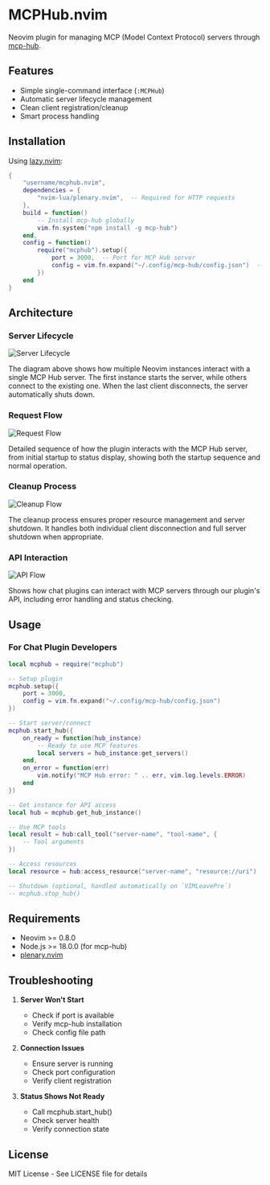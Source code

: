 # MCPHub.nvim

Neovim plugin for managing MCP (Model Context Protocol) servers through [mcp-hub](https://github.com/ravitemer/mcp-hub).

## Features

- Simple single-command interface (`:MCPHub`)
- Automatic server lifecycle management
- Clean client registration/cleanup
- Smart process handling

## Installation

Using [lazy.nvim](https://github.com/folke/lazy.nvim):

```lua
{
    "username/mcphub.nvim",
    dependencies = {
        "nvim-lua/plenary.nvim",  -- Required for HTTP requests
    },
    build = function()
        -- Install mcp-hub globally
        vim.fn.system("npm install -g mcp-hub")
    end,
    config = function()
        require("mcphub").setup({
            port = 3000,  -- Port for MCP Hub server
            config = vim.fn.expand("~/.config/mcp-hub/config.json")  -- Config file path
        })
    end
}
```

## Architecture

### Server Lifecycle

![Server Lifecycle](public/diagrams/server-lifecycle.png)

The diagram above shows how multiple Neovim instances interact with a single MCP Hub server. The first instance starts the server, while others connect to the existing one. When the last client disconnects, the server automatically shuts down.

### Request Flow

![Request Flow](public/diagrams/request-flow.png)

Detailed sequence of how the plugin interacts with the MCP Hub server, from initial startup to status display, showing both the startup sequence and normal operation.

### Cleanup Process

![Cleanup Flow](public/diagrams/cleanup-flow.png)

The cleanup process ensures proper resource management and server shutdown. It handles both individual client disconnection and full server shutdown when appropriate.

### API Interaction

![API Flow](public/diagrams/api-interaction.png)

Shows how chat plugins can interact with MCP servers through our plugin's API, including error handling and status checking.

## Usage

### For Chat Plugin Developers

```lua
local mcphub = require("mcphub")

-- Setup plugin
mcphub.setup({
    port = 3000,
    config = vim.fn.expand("~/.config/mcp-hub/config.json")
})

-- Start server/connect
mcphub.start_hub({
    on_ready = function(hub_instance)
        -- Ready to use MCP features
        local servers = hub_instance:get_servers()
    end,
    on_error = function(err)
        vim.notify("MCP Hub error: " .. err, vim.log.levels.ERROR)
    end
})

-- Get instance for API access
local hub = mcphub.get_hub_instance()

-- Use MCP tools
local result = hub:call_tool("server-name", "tool-name", {
    -- Tool arguments
})

-- Access resources
local resource = hub:access_resource("server-name", "resource://uri")

-- Shutdown (optional, handled automatically on `VIMLeavePre`)
-- mcphub.stop_hub()
```

## Requirements

- Neovim >= 0.8.0
- Node.js >= 18.0.0 (for mcp-hub)
- [plenary.nvim](https://github.com/nvim-lua/plenary.nvim)

## Troubleshooting

1. **Server Won't Start**

   - Check if port is available
   - Verify mcp-hub installation
   - Check config file path

2. **Connection Issues**

   - Ensure server is running
   - Check port configuration
   - Verify client registration

3. **Status Shows Not Ready**
   - Call mcphub.start_hub()
   - Check server health
   - Verify connection state

## License

MIT License - See LICENSE file for details
